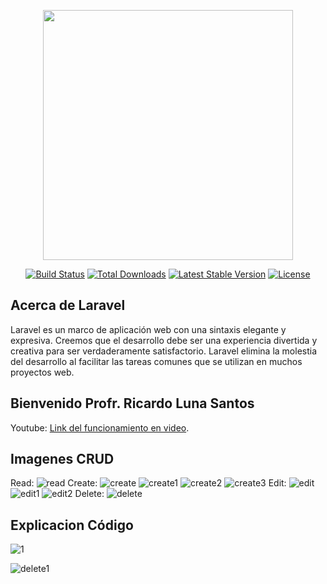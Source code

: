<p align="center"><a href="https://laravel.com" target="_blank"><img src="https://raw.githubusercontent.com/laravel/art/master/logo-lockup/5%20SVG/2%20CMYK/1%20Full%20Color/laravel-logolockup-cmyk-red.svg" width="400"></a></p>

<p align="center">
<a href="https://travis-ci.org/laravel/framework"><img src="https://travis-ci.org/laravel/framework.svg" alt="Build Status"></a>
<a href="https://packagist.org/packages/laravel/framework"><img src="https://img.shields.io/packagist/dt/laravel/framework" alt="Total Downloads"></a>
<a href="https://packagist.org/packages/laravel/framework"><img src="https://img.shields.io/packagist/v/laravel/framework" alt="Latest Stable Version"></a>
<a href="https://packagist.org/packages/laravel/framework"><img src="https://img.shields.io/packagist/l/laravel/framework" alt="License"></a>
</p>

## Acerca de Laravel

Laravel es un marco de aplicación web con una sintaxis elegante y expresiva. Creemos que el desarrollo debe ser una experiencia divertida y creativa para ser verdaderamente satisfactorio. Laravel elimina la molestia del desarrollo al facilitar las tareas comunes que se utilizan en muchos proyectos web.


## Bienvenido Profr. Ricardo Luna Santos

  Youtube: 
<a href="https://youtu.be/tRXJfPuuoHw" target="_blank">Link del funcionamiento en video</a>.

## Imagenes CRUD
Read:
![read](https://user-images.githubusercontent.com/72426046/115499014-3f5d2480-a234-11eb-826d-00d643a59e9f.png)
Create:
![create](https://user-images.githubusercontent.com/72426046/115499047-50a63100-a234-11eb-8043-dc23348b850b.png)
![create1](https://user-images.githubusercontent.com/72426046/115499093-6a477880-a234-11eb-8524-210ba3ce9d99.png)
![create2](https://user-images.githubusercontent.com/72426046/115499201-a4b11580-a234-11eb-96de-93cffbc7266a.png)
![create3](https://user-images.githubusercontent.com/72426046/115499203-a549ac00-a234-11eb-825f-204ef54397a6.png)
Edit:
![edit](https://user-images.githubusercontent.com/72426046/115499205-a5e24280-a234-11eb-9fbf-44d9e53a4f23.png)
![edit1](https://user-images.githubusercontent.com/72426046/115499206-a5e24280-a234-11eb-8a98-4c0e4431ae17.png)
![edit2](https://user-images.githubusercontent.com/72426046/115499207-a67ad900-a234-11eb-85be-47464f8e425c.png)
Delete:
![delete](https://user-images.githubusercontent.com/72426046/115499208-a67ad900-a234-11eb-8855-df10bc1862e4.png)


## Explicacion Código
![1](https://user-images.githubusercontent.com/72426046/115499639-5fd9ae80-a235-11eb-9310-d4e2701a311a.JPG)

![delete1](https://user-images.githubusercontent.com/72426046/115499209-a7136f80-a234-11eb-9ed4-e76fadea00db.png)


